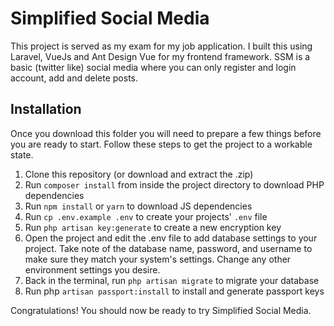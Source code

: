 # Simplified Social Media

This project is served as my exam for my job application. I built this using Laravel, VueJs and Ant Design Vue for my frontend framework.
SSM is a basic (twitter like) social media where you can only register and login account, add and delete posts.

## Installation
Once you download this folder you will need to prepare a few things before you are ready to start. Follow these steps to get the project to a workable state.

1. Clone this repository (or download and extract the .zip)
2. Run `composer install` from inside the project directory to download PHP dependencies
3. Run `npm install` or `yarn` to download JS dependencies
4. Run `cp .env.example .env` to create your projects' `.env` file
5. Run `php artisan key:generate` to create a new encryption key
6. Open the project and edit the .env file to add database settings to your project. Take note of the database name, password, and username to make sure they match your system's settings. Change any other environment settings you desire.
7. Back in the terminal, run `php artisan migrate` to migrate your database
8. Run php `artisan passport:install` to install and generate passport keys

Congratulations! You should now be ready to try Simplified Social Media.

